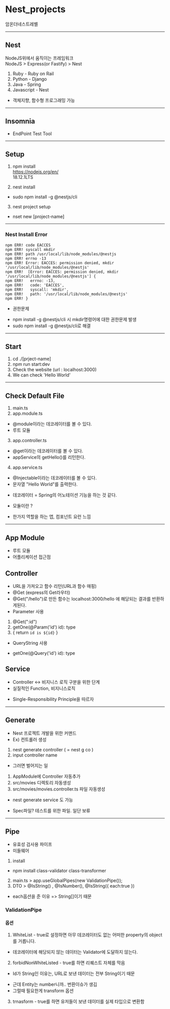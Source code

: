 # Nest_projects
암온더네스트레벨

- - -
## Nest   
NodeJS위에서 움직이는 프레임워크   
NodeJS > Express(or Fastify) > Nest   
   
1. Ruby - Ruby on Rail
2. Python - Django
3. Java - Spring
4. Javascript - Nest
   
* 객체지향, 함수형 프로그래밍 가능
   
- - -
## Insomnia
* EndPoint Test Tool

- - - 
## Setup
1. npm install   
https://nodejs.org/en/   
18.12.1LTS   
   
2. nest install   
* sudo npm install -g @nestjs/cli   

3. nest project setup   
* nset new [project-name]   

- - - 
### Nest Install Error   
```  
npm ERR! code EACCES
npm ERR! syscall mkdir
npm ERR! path /usr/local/lib/node_modules/@nestjs
npm ERR! errno -13
npm ERR! Error: EACCES: permission denied, mkdir '/usr/local/lib/node_modules/@nestjs'
npm ERR!  [Error: EACCES: permission denied, mkdir '/usr/local/lib/node_modules/@nestjs'] {
npm ERR!   errno: -13,
npm ERR!   code: 'EACCES',
npm ERR!   syscall: 'mkdir',
npm ERR!   path: '/usr/local/lib/node_modules/@nestjs'
npm ERR! }
```   

* 권한문제 
- npm install -g @nestjs/cli 시 mkdir명령어에 대한 권한문제 발생
- sudo npm install -g @nestjs/cli로 해결

- - - 
## Start
1. cd ./[prject-name]   
2. npm run start:dev   
3. Check the website (url : localhost:3000)   
4. We can check 'Hello World'   

- - - 
## Check Default File
1. main.ts
2. app.module.ts 
- @module이라는 데코레이터를 볼 수 있다.   
- 루트 모듈
3. app.controller.ts   
- @get이라는 데코레이터를 볼 수 있다.
- appService의 getHello()를 리턴한다. 
4. app.service.ts   
- @Injectable이라는 데코레이터를 볼 수 있다.   
- 문자열 "Hello World"를 출력한다.   

* 데코레이터 = Spring의 어노테이션 기능을 하는 것 같다.

* 모듈이란 ? 
- 한가지 역할을 하는 앱, 컴포넌트 요런 느낌

- - - 
## App Module
- 루트 모듈
- 어플리케이션 접근점

## Controller
- URL을 가져오고 함수 리턴(URL과 함수 매핑)
- @Get (express의 Get라우터)
- @Get("/hello")로 만든 함수는 localhost:3000/hello 에 해당되는 결과를 반환하게된다.   
- Parameter 사용
1. @Get(":id")
2. getOne(@Param('id') id): type
3. { return `id is ${id}` }
- QueryString 사용
* getOne(@Query('id') id): type

## Service
- Controller <-> 비지니스 로직 구분을 위한 단계
- 실질적인 Function, 비지니스로직
* Single-Responsibility Principle을 따르자

- - - 
## Generate 
- Nest 프로젝트 개발을 위한 커맨드 
- Ex) 컨트롤러 생성
1. nest generate controller ( = nest g co )
2. input controller name
* 그러면 벌어지는 일
1. AppModule에 Controller 자동추가
2. src/movies 디렉토리 자동생성
3. src/movies/movies.controller.ts 파일 자동생성
* nest generate service 도 가능

* Spec파일?
테스트를 위한 파일. 일단 보류   

- - - 
## Pipe
- 유효성 검사용 파이프
- 미들웨어

1. install
- npm install class-validator class-transformer 
2. main.ts > app.useGlobalPipes(new ValidationPipe());
3. DTO > @IsString() , @IsNumber(), @IsString({ each:true })
* each옵션을 준 이유 => String[]이기 때문

### ValidationPipe
#### 옵션
1. WhiteList - true로 설정하면 아무 데코레이터도 없는 어떠한 property의 object를 거릅니다.
* 데코레이터에 해당되지 않는 데이터는 Validator에 도달하지 않는다.
2. forbidNonWhiteListed - true를 하면 리퀘스트 자체를 막음

* Id가 String인 이유는, URL로 보낸 데이터는 전부 String이기 때문
- 근데 Entity는 number니까.. 번환이슈가 생김
- 그럴때 필요한게 transform 옵션
3. trnasform - true를 하면 유저들이 보낸 데이터를 실제 타입으로 변환함